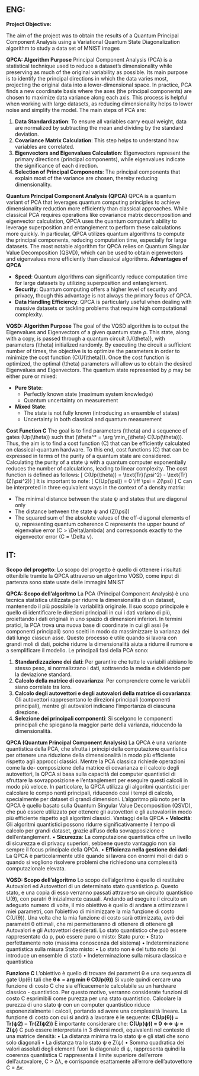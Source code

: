 **ENG:**
--------------------------------------


**Project Objective:**

The aim of the project was to obtain the results of a Quantum Principal Component Analysis using a Variational Quantum State Diagonalization algorithm to study a data set of MNIST images

**QPCA: Algorithm Purpose**
Principal Component Analysis (PCA) is a statistical technique used to reduce a dataset’s dimensionality while preserving as much of the original variability as possible. Its main purpose is to identify the principal directions in which the data varies most, projecting the original data into a lower-dimensional space.
In practice, PCA finds a new coordinate basis where the axes (the principal components) are chosen to maximize data variance along each axis. This process is helpful when working with large datasets, as reducing dimensionality helps to lower noise and simplify the model. The main steps of PCA are:
1. **Data Standardization**: To ensure all variables carry equal weight, data are normalized by subtracting the mean and dividing by the standard deviation.
2. **Covariance Matrix Calculation**: This step helps to understand how variables are correlated.
3. **Eigenvectors and Eigenvalues Calculation**: Eigenvectors represent the primary directions (principal components), while eigenvalues indicate the significance of each direction.
4. **Selection of Principal Components**: The principal components that explain most of the variance are chosen, thereby reducing dimensionality.

**Quantum Principal Component Analysis (QPCA)**
QPCA is a quantum variant of PCA that leverages quantum computing principles to achieve dimensionality reduction more efficiently than classical approaches. While classical PCA requires operations like covariance matrix decomposition and eigenvector calculation, QPCA uses the quantum computer’s ability to leverage superposition and entanglement to perform these calculations more quickly.
In particular, QPCA utilizes quantum algorithms to compute the principal components, reducing computation time, especially for large datasets. The most notable algorithm for QPCA relies on Quantum Singular Value Decomposition (QSVD), which can be used to obtain eigenvectors and eigenvalues more efficiently than classical algorithms.
**Advantages of QPCA**
- **Speed**: Quantum algorithms can significantly reduce computation time for large datasets by utilizing superposition and entanglement.
- **Security**: Quantum computing offers a higher level of security and privacy, though this advantage is not always the primary focus of QPCA.
- **Data Handling Efficiency**: QPCA is particularly useful when dealing with massive datasets or tackling problems that require high computational complexity.

**VQSD: Algorithm Purpose**
The goal of the VQSD algorithm is to output the Eigenvalues and Eigenvectors of a given quantum state ρ. This state, along with a copy, is passed through a quantum circuit \(U(\theta)\), with parameters \(\theta\) initialized randomly.
By executing the circuit a sufficient number of times, the objective is to optimize the parameters in order to minimize the cost function \(C(U(\theta))\). Once the cost function is optimized, the optimal \(\theta\) parameters will allow us to obtain the desired Eigenvalues and Eigenvectors.
The quantum state represented by ρ may be either pure or mixed:
- **Pure State**:
  - Perfectly known state (maximum system knowledge)
  - Quantum uncertainty on measurement
- **Mixed State**:
  - The state is not fully known (introducing an ensemble of states)
  - Uncertainty in both classical and quantum measurement

**Cost Function C**
The goal is to find parameters \(\theta\) and a sequence of gates \(Up(\theta)\) such that \(\theta^* = \arg \min_{\theta} C(Up(\theta))\).
Thus, the aim is to find a cost function \(C\) that can be efficiently calculated on classical-quantum hardware. To this end, cost functions \(C\) that can be expressed in terms of the purity of a quantum state are considered.
Calculating the purity of a state ψ with a quantum computer exponentially reduces the number of calculations, leading to linear complexity.
The cost function is defined as follows:
\[ C(Up(\theta)) = \text{Tr}(\psi^2) - \text{Tr}(Z(\psi^2)) \]
It is important to note:
\[ C(Up(\psi)) = 0 \iff \psi = Z(\psi) \]
C can be interpreted in three equivalent ways in the context of a density matrix:
- The minimal distance between the state ψ and states that are diagonal only
- The distance between the state ψ and \(Z(\psi)\)
- The squared sum of the absolute values of the off-diagonal elements of ψ, representing quantum coherence
C represents the upper bound of eigenvalue error \(C > \Delta\lambda\) and corresponds exactly to the eigenvector error \(C = \Delta v\).

**IT:**
--------------------------------------
**Scopo del progetto**:
Lo scopo del progetto è quello di ottenere i risultati ottenibile tramite la QPCA attraverso un algoritmo VQSD, come input di partenza sono state usate delle immagini MNIST

**QPCA: Scopo dell’algoritmo**
La PCA (Principal Component Analysis) è una tecnica statistica utilizzata per ridurre la dimensionalità di un dataset, mantenendo il più possibile la variabilità originale. Il suo scopo principale è quello di identificare le direzioni principali in cui i dati variano
di più, proiettando i dati originali in uno spazio di dimensioni inferiori.
In termini pratici, la PCA trova una nuova base di coordinate in cui gli assi (le componenti principali) sono scelti in modo da massimizzare la varianza dei dati lungo ciascun asse. 
Questo processo è utile quando si lavora con grandi moli di dati, poiché ridurre la dimensionalità aiuta a ridurre il rumore e a semplificare il modello. Le
principali fasi della PCA sono:
1. **Standardizzazione dei dati**: Per garantire che tutte le variabili abbiano lo stesso peso, si normalizzano i dati, sottraendo la media e dividendo per la deviazione standard.
2. **Calcolo della matrice di covarianza**: Per comprendere come le variabili siano correlate tra loro.
3. **Calcolo degli autovettori e degli autovalori della matrice di covarianza**: Gli autovettori rappresentano le direzioni principali (componenti principali), mentre gli autovalori indicano l’importanza di ciascuna direzione.
4. **Selezione dei principali componenti**: Si scelgono le componenti principali che spiegano la maggior parte della varianza, riducendo la dimensionalità.

**QPCA (Quantum Principal Component Analysis)**
La QPCA è una variante quantistica della PCA, che sfrutta i principi della computazione quantistica per ottenere una riduzione della dimensionalità in modo più efficiente rispetto agli approcci classici. Mentre la PCA classica richiede operazioni come la de-
composizione della matrice di covarianza e il calcolo degli autovettori, la QPCA si basa sulla capacità dei computer quantistici di sfruttare la sovrapposizione e l’entanglement per eseguire questi calcoli in modo più veloce.
In particolare, la QPCA utilizza gli algoritmi quantistici per calcolare le compo nenti principali, riducendo così i tempi di calcolo, specialmente per dataset di grandi dimensioni. 
L’algoritmo più noto per la QPCA è quello basato sulla Quantum Singular Value Decomposition (QSVD), che può essere utilizzato per ottenere gli autovettori e gli autovalori in modo più efficiente rispetto agli algoritmi classici.
Vantaggi della QPCA
• **Velocità**: Gli algoritmi quantistici possono ridurre significativamente il tempo di calcolo per grandi dataset, grazie all’uso della sovrapposizione e dell’entanglement.
• **Sicurezza**: La computazione quantistica offre un livello di sicurezza e di privacy superiori, sebbene questo vantaggio non sia sempre il focus principale della QPCA.
• **Efficienza nella gestione dei dati**: La QPCA è particolarmente utile quando si lavora con enormi moli di dati o quando si vogliono risolvere problemi che richiedono una complessità computazionale elevata.

**VQSD: Scopo dell’algoritmo**
Lo scopo dell’algoritmo è quello di restituire Autovalori ed Autovettori di un determinato stato quantistico ρ.
Questo stato, e una copia di esso verranno passati attraverso un circuito quantistico U(θ), con paratri θ inizialmente casuali.
Andando ad eseguire il circuito un adeguato numero di volte, il mio obiettivo è quello di andare a ottimizzare i miei parametri, con l’obiettivo di minimizzare la mia funzione di costo C(U(θ)).
Una volta che la mia funzione di costo sarà ottimizzata, avrò dei parametri θ ottimali, che mi permetteranno di ottenere di ottenere gli Autovalori e gli Autovettori desiderati.
Lo stato quantistico che può essere rappresentato da ρ, può essere puro o misto:
Stato puro:
• Stato perfettamente noto (massima conoscenza del sistema)
• Indeterminazione quantistica sulla misura
Stato misto:
• Lo stato non è del tutto noto (si introduce un ensemble di stati)
• Indeterminazione sulla misura classica e quantistica

**Funzione C**
L’obiettivo è quello di trovare dei parametri θ e una sequenza di gate Up(θ) tali che **θ∗ = arg min θ C(Up(θ))**
Si vuole quindi cercare una funzione di costo C che sia efficacemente calcolabile su un hardware classico - quantistico. Per questo motivo, verranno considerate funzioni di costo C esprimibili come purezza per una stato quantistico. 
Calcolare la purezza di uno stato ψ con un computer quantistico riduce esponenzialmente i calcoli, portando ad avere una complessità lineare.
La funzione di costo con cui si andrà a lavorare è le seguente:
**C(Up(θ)) = Tr(ψ2) − Tr(Z(ψ2))**
È importante considerare che:
**C(Up(ψ)) = 0 ⇐⇒ ψ = Z(ψ)**
C può essere interpretata in 3 diversi modi, equivalenti nel contesto di una matrice densità:
• La distanza minima tra lo stato ψ e gli stati che sono solo diagonali
• La distanza tra lo stato ψ e Z(ψ)
• Somma quadratica dei valori assoluti degli elementi fuori la diagonale di ψ, rappresenta quindi la coerenza quantistica
C rappresenta il limite superiore dell’errore dell’autovalore, C > ∆λ, e corrisponde esattamente all’errore dell’autovettore C = ∆v.
